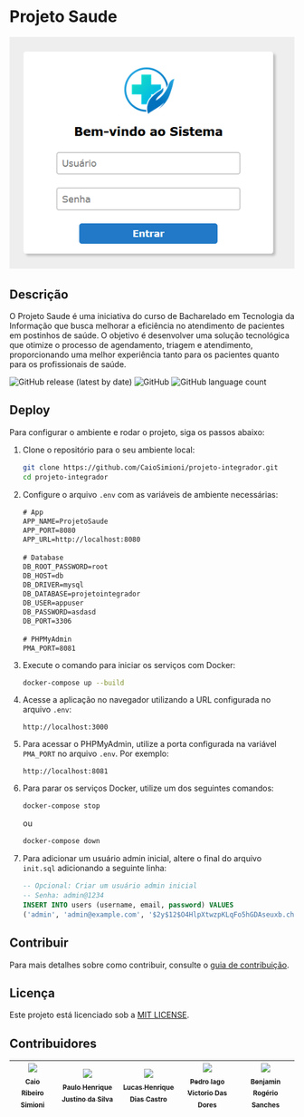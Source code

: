 # Projeto Saude

<img src="./public/images/login_page.png">

## Descrição

O Projeto Saude é uma iniciativa do curso de Bacharelado em Tecnologia da Informação que busca melhorar a eficiência no atendimento de pacientes em postinhos de saúde. O objetivo é desenvolver uma solução tecnológica que otimize o processo de agendamento, triagem e atendimento, proporcionando uma melhor experiência tanto para os pacientes quanto para os profissionais de saúde.

![GitHub release (latest by date)](https://img.shields.io/github/v/release/CaioSimioni/projeto-integrador)
![GitHub](https://img.shields.io/github/license/CaioSimioni/projeto-integrador)
![GitHub language count](https://img.shields.io/github/languages/top/CaioSimioni/projeto-integrador?color=blue&label=PHP)

## Deploy

Para configurar o ambiente e rodar o projeto, siga os passos abaixo:

1. Clone o repositório para o seu ambiente local:

    ```sh
    git clone https://github.com/CaioSimioni/projeto-integrador.git
    cd projeto-integrador
    ```

2. Configure o arquivo `.env` com as variáveis de ambiente necessárias:

    ```.env
    # App
    APP_NAME=ProjetoSaude
    APP_PORT=8080
    APP_URL=http://localhost:8080

    # Database
    DB_ROOT_PASSWORD=root
    DB_HOST=db
    DB_DRIVER=mysql
    DB_DATABASE=projetointegrador
    DB_USER=appuser
    DB_PASSWORD=asdasd
    DB_PORT=3306

    # PHPMyAdmin
    PMA_PORT=8081
    ```

3. Execute o comando para iniciar os serviços com Docker:

    ```sh
    docker-compose up --build
    ```

4. Acesse a aplicação no navegador utilizando a URL configurada no arquivo `.env`:

    ```
    http://localhost:3000
    ```

5. Para acessar o PHPMyAdmin, utilize a porta configurada na variável `PMA_PORT` no arquivo `.env`. Por exemplo:

    ```
    http://localhost:8081
    ```

6. Para parar os serviços Docker, utilize um dos seguintes comandos:

    ```sh
    docker-compose stop
    ```

    ou

    ```sh
    docker-compose down
    ```

7. Para adicionar um usuário admin inicial, altere o final do arquivo `init.sql` adicionando a seguinte linha:

    ```sql
    -- Opcional: Criar um usuário admin inicial
    -- Senha: admin@1234
    INSERT INTO users (username, email, password) VALUES
    ('admin', 'admin@example.com', '$2y$12$O4HlpXtwzpKLqFo5hGDAseuxb.chDa850Y8RbKQnE/wkuX1mamxLe');
    ```

## Contribuir

Para mais detalhes sobre como contribuir, consulte o [guia de contribuição](./CONTRIBUTING.md).

## Licença

Este projeto está licenciado sob a [MIT LICENSE](./LICENSE).

## Contribuidores

| [<img src="https://avatars.githubusercontent.com/u/83130766?v=4" width=115><br><sub>Caio Ribeiro Simioni</sub>](https://github.com/CaioSimioni) |  [<img src="https://avatars.githubusercontent.com/u/170760593?v=4" width=115><br><sub>Paulo Henrique Justino da Silva</sub>](https://github.com/JustinoSilva15) | [<img src="https://avatars.githubusercontent.com/u/146387290?v=4" width=115><br><sub>Lucas Henrique Dias Castro</sub>](https://github.com/lucashdc) | [<img src="https://avatars.githubusercontent.com/u/200537143?v=4" width=115><br><sub>Pedro Iago Victorio Das Dores</sub>](https://github.com/PEDROIAGOP5) | [<img src="https://avatars.githubusercontent.com/u/200687095?v=4" width=115><br><sub>Benjamin Rogério Sanches</sub>](https://github.com/benjamin-sanches) |
| :---: | :---: | :---: | :--: | :---: |
